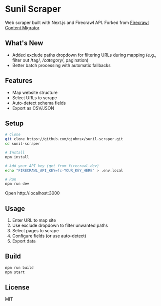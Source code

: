 # Sunil Scraper

Web scraper built with Next.js and Firecrawl API. Forked from [Firecrawl Content Migrator](https://github.com/mendableai/firecrawl-migrator).

## What's New

- Added exclude paths dropdown for filtering URLs during mapping (e.g., filter out /tag/*, /category/*, pagination)
- Better batch processing with automatic fallbacks

## Features

- Map website structure
- Select URLs to scrape  
- Auto-detect schema fields
- Export as CSV/JSON

## Setup

```bash
# Clone
git clone https://github.com/gjohnsx/sunil-scraper.git
cd sunil-scraper

# Install
npm install

# Add your API key (get from firecrawl.dev)
echo "FIRECRAWL_API_KEY=fc-YOUR_KEY_HERE" > .env.local

# Run
npm run dev
```

Open http://localhost:3000

## Usage

1. Enter URL to map site
2. Use exclude dropdown to filter unwanted paths
3. Select pages to scrape
4. Configure fields (or use auto-detect)
5. Export data

## Build

```bash
npm run build
npm start
```

## License

MIT